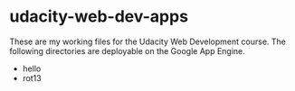 udacity-web-dev-apps
====================

These are my working files for the Udacity Web Development course.
The following directories are deployable on the Google App Engine.

* hello
* rot13
 

